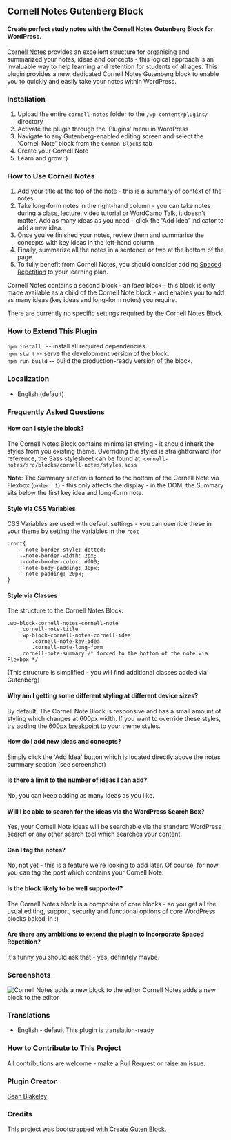 ## Cornell Notes Gutenberg Block
#### Create perfect study notes with the Cornell Notes Gutenberg Block for WordPress.

[Cornell Notes](https://en.wikipedia.org/wiki/Cornell_Notes) provides an excellent structure for organising and summarized your notes, ideas and concepts - this logical approach is an invaluable way to help learning and retention for students of all ages. This plugin provides a new, dedicated Cornell Notes Gutenberg block to enable you to quickly and easily take your notes within WordPress.

### Installation
1. Upload the entire `cornell-notes` folder to the `/wp-content/plugins/` directory
2. Activate the plugin through the 'Plugins' menu in WordPress
3. Navigate to any Gutenberg-enabled editing screen and select the 'Cornell Note' block from the `Common Blocks` tab
4. Create your Cornell Note
5. Learn and grow :)

### How to Use Cornell Notes
1. Add your title at the top of the note - this is a summary of context of the notes.
2. Take long-form notes in the right-hand column - you can take notes during a class, lecture, video tutorial or WordCamp Talk, it doesn't matter. Add as many ideas as you need - click the 'Add Idea' indicator to add a new idea.
3. Once you've finished your notes, review them and summarise the concepts with key ideas in the left-hand column
4. Finally, summarize all the notes in a sentence or two at the bottom of the page.
5. To fully benefit from Cornell Notes, you should consider adding [Spaced Repetition](https://en.wikipedia.org/wiki/Spaced_repetition) to your learning plan.

Cornell Notes contains a second block - an *Idea* block - this block is only made available as a child of the Cornell Note block - and enables you to add as many ideas (key ideas and long-form notes) you require.

There are currently no specific settings required by the Cornell Notes Block.

### How to Extend This Plugin
`npm install ` -- install all required dependencies.  
`npm start` -- serve the development version of the block.  
`npm run build` -- build the production-ready version of the block.  

### Localization
* English (default)

### Frequently Asked Questions
#### How can I style the block?
The Cornell Notes Block contains minimalist styling - it should inherit the styles from you existing theme. Overriding the styles is straightforward (for reference, the Sass stylesheet can be found at: `cornell-notes/src/blocks/cornell-notes/styles.scss`

**Note**: The Summary section is forced to the bottom of the Cornell Note via Flexbox (`order: 1`) - this only affects the display - in the DOM, the Summary sits below the first key idea and long-form note.

#### Style via CSS Variables
CSS Variables are used with default settings - you can override these in your theme by setting the variables in the `root`
```
:root{
    --note-border-style: dotted;  
	--note-border-width: 2px;
	--note-border-color: #f00;  
	--note-body-padding: 30px;  
	--note-padding: 20px;  
}
```

#### Style via Classes
The structure to the Cornell Notes Block:
```
.wp-block-cornell-notes-cornell-note
	.cornell-note-title
	.wp-block-cornell-notes-cornell-idea
		.cornell-note-key-idea
		.cornell-note-long-form
	.cornell-note-summary /* forced to the bottom of the note via Flexbox */
```
(This structure is simplified - you will find additional classes added via Gutenberg)

#### Why am I getting some different styling at different device sizes?
By default, The Cornell Note Block is responsive and has a small amount of styling which changes at 600px width.  If you want to override these styles, try adding the 600px [breakpoint](https://www.w3schools.com/css/css_rwd_mediaqueries.asp) to your theme styles.

#### How do I add new ideas and concepts?
Simply click the 'Add Idea' button which is located directly above the notes summary section (see screenshot)

#### Is there a limit to the number of ideas I can add?
No, you can keep adding as many ideas as you like.

#### Will I be able to search for the ideas via the WordPress Search Box?
Yes, your Cornell Note ideas will be searchable via the standard WordPress search or any other search tool which searches your content.

#### Can I tag the notes?
No, not yet - this is a feature we're looking to add later. Of course, for now you can tag the post which contains your Cornell Note.

#### Is the block likely to be well supported?
The Cornell Notes block is a composite of core blocks - so you get all the usual editing, support, security and functional options of core WordPress blocks baked-in :)

#### Are there any ambitions to extend the plugin to incorporate Spaced Repetition?
It's funny you should ask that - yes, definitely maybe.

### Screenshots
![Cornell Notes adds a new block to the editor](https://user-images.githubusercontent.com/1598104/85895221-293a2f80-b7ee-11ea-84c7-2308cdbd6bb5.png)
Cornell Notes adds a new block to the editor

### Translations
* English - default
This plugin is translation-ready

### How to Contribute to This Project
All contributions are welcome - make a Pull Request or raise an issue.

### Plugin Creator
[Sean Blakeley](https://github.com/SeanBlakeley)

### Credits
This project was bootstrapped with [Create Guten Block](https://github.com/ahmadawais/create-guten-block).
